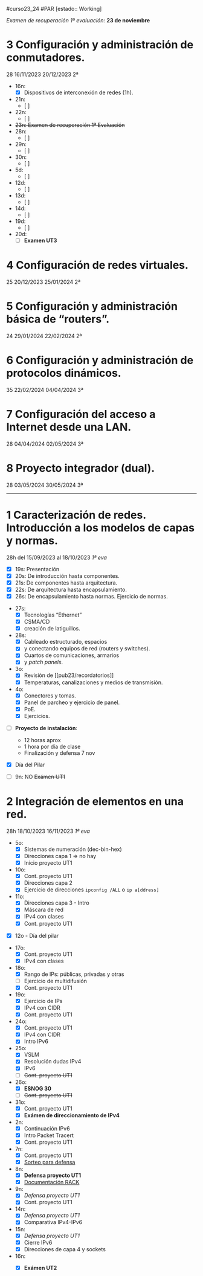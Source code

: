 #curso23_24 #PAR [estado:: Working] 

*Examen de recuperación 1ª evaluación:* **23 de noviembre**


# 3 Configuración y administración de conmutadores. 
28 16/11/2023 20/12/2023 2ª
+ 16n:
  + [x] Dispositivos de interconexión de redes (1h).
+ 21n:
  + [ ] 
+ 22n:
  + [ ] 
+ ~~23n: Examen de recuperación 1ª Evaluación~~
+ 28n:
  + [ ] 
+ 29n:
  + [ ] 
+ 30n:
  + [ ] 
+ 5d:
  + [ ] 
+ 12d:
  + [ ] 
+ 13d:
  + [ ] 
+ 14d:
  + [ ] 
+ 19d:
  + [ ] 
+ 20d:
  + [ ] **Examen UT3**

# 4 Configuración de redes virtuales. 
25 20/12/2023 25/01/2024 2ª

# 5 Configuración y administración básica de “routers”. 
24 29/01/2024 22/02/2024 2ª

# 6 Configuración y administración de protocolos dinámicos. 
35 22/02/2024 04/04/2024 3ª

# 7 Configuración del acceso a Internet desde una LAN. 
28 04/04/2024 02/05/2024 3ª

# 8 Proyecto integrador (dual). 
28 03/05/2024 30/05/2024 3ª

---

# 1 Caracterización de redes. Introducción a los modelos de capas y normas. 
28h del 15/09/2023 al 18/10/2023 *1ª eva*
* [x] 19s: Presentación
* [x] 20s: De introducción hasta componentes.
* [x] 21s: De componentes hasta arquitectura.
* [x] 22s: De arquitectura hasta encapsulamiento.
* [x] 26s: De encapsulamiento hasta normas. Ejercicio de normas.
* 27s:
  * [x] Tecnologías “Ethernet”
  * [x] CSMA/CD
  * [x] creación de latiguillos.
* 28s:
  * [x] Cableado estructurado, espacios
  * [x] y conectando equipos de red (routers y switches).
  * [x] Cuartos de comunicaciones, armarios
  * [x] y *patch panels*.
* 3o:
  + [x] Revisión de [[pub23/recordatorios]]
  * [x] Temperaturas, canalizaciones y medios de transmisión.
* 4o:
  * [x] Conectores y tomas.
  * [x] Panel de parcheo y ejercicio de panel.
  * [x] PoE.
  * [x] Ejercicios.
* [ ] **Proyecto de instalación**:
  * 12 horas aprox
  * 1 hora por día de clase
  * Finalización y defensa 7 nov   
* [x] Día del Pilar
* [ ] 9n: NO ~~Exámen UT1~~



# 2 Integración de elementos en una red. 
28h 18/10/2023 16/11/2023 *1ª eva*
+ 5o:
  + [x] Sistemas de numeración (dec-bin-hex)
  + [x] Direcciones capa 1 => no hay
  + [x] Inicio proyecto UT1
+ 10o:
  + [x] Cont. proyecto UT1
  + [x] Direcciones capa 2
  + [x] Ejercicio de direcciones `ipconfig /ALL` o `ip a[ddress]`
+ 11o:
  + [x] Direcciones capa 3 - Intro
  + [x] Máscara de red
  + [x] IPv4 con clases
  + [x] Cont. proyecto UT1
+ [x] 12o - Día del pilar
+ 17o:
  + [x] Cont. proyecto UT1
  + [x] IPv4 con clases
+ 18o:
  + [x] Rango de IPs: públicas, privadas y otras
  + [ ] Ejercicio de multidifusión
  + [x] Cont. proyecto UT1
+ 19o:
  + [x] Ejercicio de IPs
  + [x] IPv4 con CIDR
  + [x] Cont. proyecto UT1
+ 24o:
  + [x] Cont. proyecto UT1
  + [x] IPv4 con CIDR
  + [x] Intro IPv6
+ 25o:
  + [x] VSLM
  + [x] Resolución dudas IPv4
  + [x] IPv6
  + [ ] ~~Cont. proyecto UT1~~
+ 26o:
  + [x] **ESNOG 30**
  + [ ] ~~Cont. proyecto UT1~~
+ 31o:
  + [x] Cont. proyecto UT1
  + [x] **Exámen de direccionamiento de IPv4**
+ 2n:
  + [x] Continuación IPv6
  + [x] Intro Packet Tracert
  + [x] Cont. proyecto UT1
+ 7n:
  + [x] Cont. proyecto UT1
  + [x] [Sorteo para defensa](https://www.random.org/)
+ 8n:
  + [x] **Defensa proyecto UT1**
  + [x] [Documentación RACK](https://www.youtube.com/live/7RGkUdb37ZM?si=QO2lbcLtcD_zOBV0&t=2576)
+ 9n:
  + [x] *Defensa proyecto UT1*
  + [x] Cont. proyecto UT1
+ 14n:
  + [x] *Defensa proyecto UT1*
  + [x] Comparativa IPv4-IPv6
+ 15n:
  + [x] *Defensa proyecto UT1*
  + [x] Cierre IPv6
  + [x] Direcciones de capa 4 y sockets
+ 16n:
  + [x] **Exámen UT2**
  
